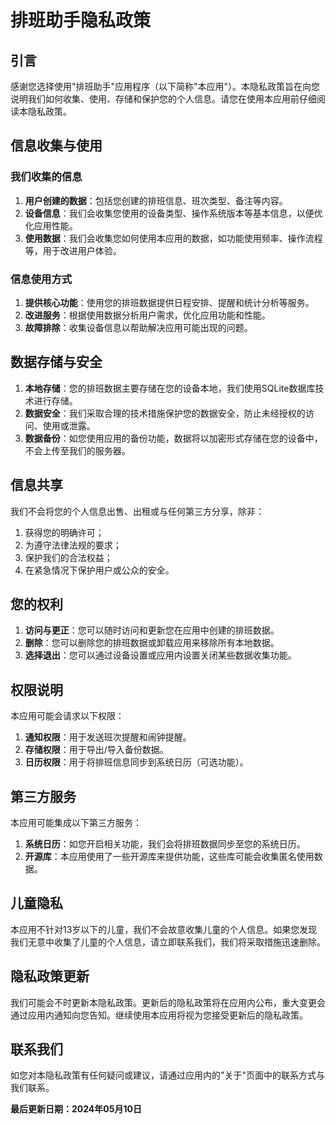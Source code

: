 # 排班助手隐私政策

## 引言

感谢您选择使用"排班助手"应用程序（以下简称"本应用"）。本隐私政策旨在向您说明我们如何收集、使用、存储和保护您的个人信息。请您在使用本应用前仔细阅读本隐私政策。

## 信息收集与使用

### 我们收集的信息

1. **用户创建的数据**：包括您创建的排班信息、班次类型、备注等内容。
2. **设备信息**：我们会收集您使用的设备类型、操作系统版本等基本信息，以便优化应用性能。
3. **使用数据**：我们会收集您如何使用本应用的数据，如功能使用频率、操作流程等，用于改进用户体验。

### 信息使用方式

1. **提供核心功能**：使用您的排班数据提供日程安排、提醒和统计分析等服务。
2. **改进服务**：根据使用数据分析用户需求，优化应用功能和性能。
3. **故障排除**：收集设备信息以帮助解决应用可能出现的问题。

## 数据存储与安全

1. **本地存储**：您的排班数据主要存储在您的设备本地，我们使用SQLite数据库技术进行存储。
2. **数据安全**：我们采取合理的技术措施保护您的数据安全，防止未经授权的访问、使用或泄露。
3. **数据备份**：如您使用应用的备份功能，数据将以加密形式存储在您的设备中，不会上传至我们的服务器。

## 信息共享

我们不会将您的个人信息出售、出租或与任何第三方分享，除非：
1. 获得您的明确许可；
2. 为遵守法律法规的要求；
3. 保护我们的合法权益；
4. 在紧急情况下保护用户或公众的安全。

## 您的权利

1. **访问与更正**：您可以随时访问和更新您在应用中创建的排班数据。
2. **删除**：您可以删除您的排班数据或卸载应用来移除所有本地数据。
3. **选择退出**：您可以通过设备设置或应用内设置关闭某些数据收集功能。

## 权限说明

本应用可能会请求以下权限：

1. **通知权限**：用于发送班次提醒和闹钟提醒。
2. **存储权限**：用于导出/导入备份数据。
3. **日历权限**：用于将排班信息同步到系统日历（可选功能）。

## 第三方服务

本应用可能集成以下第三方服务：

1. **系统日历**：如您开启相关功能，我们会将排班数据同步至您的系统日历。
2. **开源库**：本应用使用了一些开源库来提供功能，这些库可能会收集匿名使用数据。

## 儿童隐私

本应用不针对13岁以下的儿童，我们不会故意收集儿童的个人信息。如果您发现我们无意中收集了儿童的个人信息，请立即联系我们，我们将采取措施迅速删除。

## 隐私政策更新

我们可能会不时更新本隐私政策。更新后的隐私政策将在应用内公布，重大变更会通过应用内通知向您告知。继续使用本应用将视为您接受更新后的隐私政策。

## 联系我们

如您对本隐私政策有任何疑问或建议，请通过应用内的"关于"页面中的联系方式与我们联系。

**最后更新日期：2024年05月10日** 